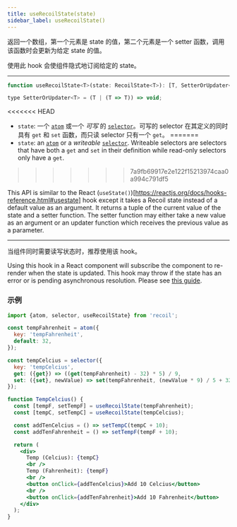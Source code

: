```yaml
---
title: useRecoilState(state)
sidebar_label: useRecoilState()
---
```


返回一个数组，第一个元素是 state 的值，第二个元素是一个 setter 函数，调用该函数时会更新为给定 state 的值。

使用此 hook 会使组件隐式地订阅给定的 state。

---

```jsx
function useRecoilState<T>(state: RecoilState<T>): [T, SetterOrUpdater<T>];

type SetterOrUpdater<T> = (T | (T => T)) => void;
```

<<<<<<< HEAD
- `state`: 一个 [`atom`](/docs/api-reference/core/atom) 或一个 _可写_ 的 [`selector`](/docs/api-reference/core/selector)。可写的 selector 在其定义的同时具有 `get` 和 `set` 函数，而只读 selector 只有一个 `get`。
=======
- `state`: an [`atom`](/docs/api-reference/core/atom) or a _writeable_ [`selector`](/docs/api-reference/core/selector). Writeable selectors are selectors that have both a `get` and `set` in their definition while read-only selectors only have a `get`.
>>>>>>> 7a9fb69917e2e122f15213974caa0a994c791df5

This API is similar to the React (`useState()`)[https://reactjs.org/docs/hooks-reference.html#usestate] hook except it takes a Recoil state instead of a default value as an argument.  It returns a tuple of the current value of the state and a setter function.  The setter function may either take a new value as an argument or an updater function which receives the previous value as a parameter.

---

当组件同时需要读写状态时，推荐使用该 hook。

Using this hook in a React component will subscribe the component to re-render when the state is updated.  This hook may throw if the state has an error or is pending asynchronous resolution.  Please see [this guide](/docs/guides/asynchronous-data-queries).

### 示例

```jsx
import {atom, selector, useRecoilState} from 'recoil';

const tempFahrenheit = atom({
  key: 'tempFahrenheit',
  default: 32,
});

const tempCelcius = selector({
  key: 'tempCelcius',
  get: ({get}) => ((get(tempFahrenheit) - 32) * 5) / 9,
  set: ({set}, newValue) => set(tempFahrenheit, (newValue * 9) / 5 + 32),
});

function TempCelcius() {
  const [tempF, setTempF] = useRecoilState(tempFahrenheit);
  const [tempC, setTempC] = useRecoilState(tempCelcius);

  const addTenCelcius = () => setTempC(tempC + 10);
  const addTenFahrenheit = () => setTempF(tempF + 10);

  return (
    <div>
      Temp (Celcius): {tempC}
      <br />
      Temp (Fahrenheit): {tempF}
      <br />
      <button onClick={addTenCelcius}>Add 10 Celcius</button>
      <br />
      <button onClick={addTenFahrenheit}>Add 10 Fahrenheit</button>
    </div>
  );
}
```
